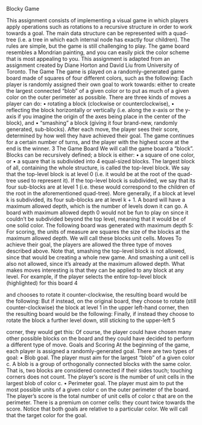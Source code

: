Blocky Game

This assignment consists of implementing a visual game in which players apply operations such as rotations to a recursive structure in order to work towards a goal. The main data structure can be represented with a quad-tree (i.e. a tree in which each internal node has exactly four children). The rules are simple, but the game is still challenging to play. The game board resembles a Mondrian painting, and you can easily pick the color scheme that is most appealing to you. This assignment is adapted from an assignment created by Diane Horton and David Liu from University of Toronto.
The Game
The game is played on a randomly-generated game board made of squares of four different colors, such as the following:
Each player is randomly assigned their own goal to work towards: either to create the largest connected “blob” of a given color or to put as much of a given color on the outer perimeter as possible.
There are three kinds of moves a player can do:
• rotating a block (clockwise or counterclockwise),
• reflecting the block horizontally or vertically (i.e. along the x-axis or the y-axis if you imagine the origin of the axes being place in the center of the block), and
• “smashing” a block (giving it four brand-new, randomly generated, sub-blocks).
After each move, the player sees their score, determined by how well they have achieved their goal. The game continues for a certain number of turns, and the player with the highest score at the end is the winner.
3
The Game Board
We will call the game board a “block”. Blocks can be recursively defined; a block is either:
• a square of one color, or
• a square that is subdivided into 4 equal-sized blocks.
The largest block of all, containing the whole structure, is called the top-level block. We say that the top-level block is at level 0 (i.e. it would be at the root of the quad-tree used to represent it). If the top-level block is subdivided, we say that its four sub-blocks are at level 1 (i.e. these would correspond to the children of the root in the aforementioned quad-tree). More generally, if a block at level k is subdivided, its four sub-blocks are at level k + 1.
A board will have a maximum allowed depth, which is the number of levels down it can go. A board with maximum allowed depth 0 would not be fun to play on since it couldn’t be subdivided beyond the top level, meaning that it would be of one solid color. The following board was generated with maximum depth 5:
For scoring, the units of measure are squares the size of the blocks at the maximum allowed depth. We will call these blocks unit cells.
Moves
To achieve their goal, the players are allowed the three type of moves described above. Note that, smashing the top-level block is not allowed, since that would be creating a whole new game. And smashing a unit cell is also not allowed, since it’s already at the maximum allowed depth. What makes moves interesting is that they can be applied to any block at any level. For example, if the player selects the entire top-level block (highlighted) for this board
4

and chooses to rotate it counter-clockwise, the resulting board would be the following:
But if instead, on the original board, they choose to rotate (still counter-clockwise) the block at level 1 in the upper left-hand corner, then the resulting board would be the following:
Finally, if instead they choose to rotate the block a further level down, still sticking to the upper-left 5

corner, they would get this:
Of course, the player could have chosen many other possible blocks on the board and they could have decided to perform a different type of move.
Goals and Scoring
At the beginning of the game, each player is assigned a randomly-generated goal. There are two types of goal:
• Blob goal. The player must aim for the largest “blob” of a given color c. A blob is a group of orthogonally connected blocks with the same color. That is, two blocks are considered connected if their sides touch; touching corners does not count. The player’s score is the number of unit cells in the largest blob of color c.
• Perimeter goal. The player must aim to put the most possible units of a given color c on the outer perimeter of the board. The player’s score is the total number of unit cells of color c that are on the perimeter. There is a premium on corner cells: they count twice towards the score.
Notice that both goals are relative to a particular color. We will call that the target color for the goal.